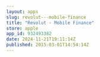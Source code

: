 ```yaml
---
layout: apps
slug: revolut---mobile-finance
title: "Revolut - Mobile Finance"
store: apple
app_id: 932493382
date: 2024-11-21T19:11:14Z
published: 2015-03-01T14:54:14Z
---
```

